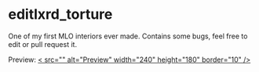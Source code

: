 # editlxrd_torture
One of my first MLO interiors ever made. Contains some bugs, feel free to edit or pull request it.

Preview:
<a href="http://www.youtube.com/watch?feature=player_embedded&v=xUGtuGZZV_o
" target="_blank">< src="" 
alt="Preview" width="240" height="180" border="10" /></a>
